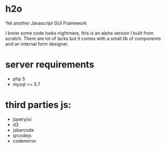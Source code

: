 # h2o
Yet another Javascript GUI Framework

I know some code looks nightmare, this is an alpha version I built from scratch.
There are lot of lacks but it comes with a small lib of components and an internal form designer.

# server requirements
- php 5
- mysql >= 5.7

# third parties js:
- jquery/ui
- d3
- jsbarcode
- qrcodejs
- codemirror

